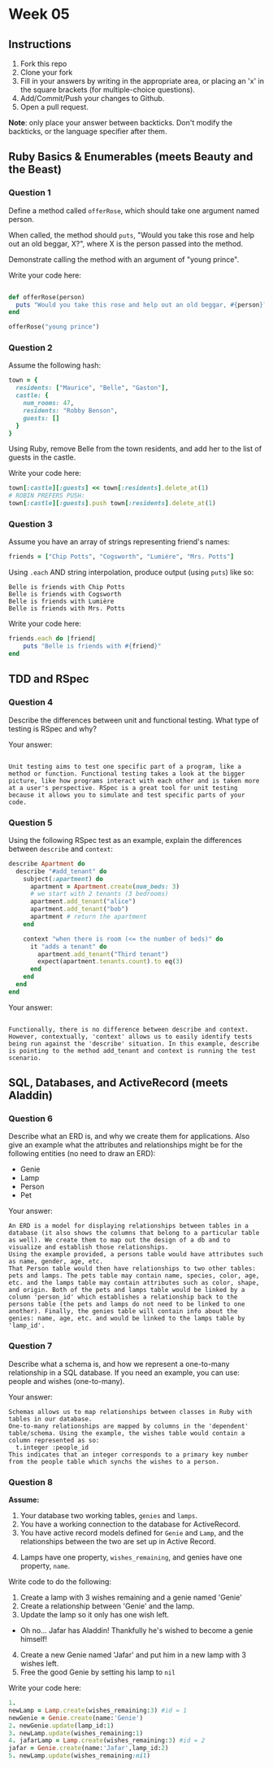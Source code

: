 # Week 05

## Instructions

1. Fork this repo
2. Clone your fork
3. Fill in your answers by writing in the appropriate area, or placing an 'x' in
the square brackets (for multiple-choice questions).
4. Add/Commit/Push your changes to Github.
5. Open a pull request.

**Note**: only place your answer between backticks. Don't modify the backticks,
or the language specifier after them.

## Ruby Basics & Enumerables (meets Beauty and the Beast)

### Question 1

Define a method called `offerRose`, which should take one argument named person.

When called, the method should `puts`, "Would you take this rose and help out
an old beggar, X?", where X is the person passed into the method.

Demonstrate calling the method with an argument of "young prince".

Write your code here:
```ruby

def offerRose(person)
  puts "Would you take this rose and help out an old beggar, #{person}?"
end

offerRose("young prince")

```

### Question 2

Assume the following hash:

```ruby
town = {
  residents: ["Maurice", "Belle", "Gaston"],
  castle: {
    num_rooms: 47,
    residents: "Robby Benson",
    guests: []
  }
}
```

Using Ruby, remove Belle from the town residents, and
add her to the list of guests in the castle.

Write your code here:
```ruby
town[:castle][:guests] << town[:residents].delete_at(1)
# ROBIN PREFERS PUSH:
town[:castle][:guests].push town[:residents].delete_at(1)
```

### Question 3

Assume you have an array of strings representing friend's names:

```ruby
friends = ["Chip Potts", "Cogsworth", "Lumière", "Mrs. Potts"]
```

Using `.each` AND string interpolation, produce output (using `puts`) like so:

```
Belle is friends with Chip Potts
Belle is friends with Cogsworth
Belle is friends with Lumière
Belle is friends with Mrs. Potts
```

Write your code here:
```ruby
friends.each do |friend|
    puts "Belle is friends with #{friend}"
end
```

## TDD and RSpec

### Question 4

Describe the differences between unit and functional testing. What type of testing is RSpec and why?

Your answer:
```text

Unit testing aims to test one specific part of a program, like a method or function. Functional testing takes a look at the bigger picture, like how programs interact with each other and is taken more at a user's perspective. RSpec is a great tool for unit testing because it allows you to simulate and test specific parts of your code.
```

### Question 5

Using the following RSpec test as an example, explain the differences between `describe` and `context`:

```ruby
describe Apartment do
  describe "#add_tenant" do
    subject(:apartment) do
      apartment = Apartment.create(num_beds: 3)
      # we start with 2 tenants (3 bedrooms)
      apartment.add_tenant("alice")
      apartment.add_tenant("bob")
      apartment # return the apartment
    end

    context "when there is room (<= the number of beds)" do
      it "adds a tenant" do
        apartment.add_tenant("Third tenant")
        expect(apartment.tenants.count).to eq(3)
      end
    end
  end
end
```

Your answer:
```text

Functionally, there is no difference between describe and context. However, contextually, 'context' allows us to easily identify tests being run against the 'describe' situation. In this example, describe is pointing to the method add_tenant and context is running the test scenario.
```

## SQL, Databases, and ActiveRecord (meets Aladdin)

### Question 6

Describe what an ERD is, and why we create them for applications. Also give an
example what the attributes and relationships might be for the following
entities (no need to draw an ERD):
<!-- Maybe clarify whether they're meant to give relationships between all four entities or... -->
* Genie
* Lamp
* Person
* Pet

Your answer:
```
An ERD is a model for displaying relationships between tables in a database (it also shows the columns that belong to a particular table as well). We create them to map out the design of a db and to visualize and establish those relationships.
Using the example provided, a persons table would have attributes such as name, gender, age, etc.
That Person table would then have relationships to two other tables: pets and lamps. The pets table may contain name, species, color, age, etc. and the lamps table may contain attributes such as color, shape, and origin. Both of the pets and lamps table would be linked by a column 'person_id' which establishes a relationship back to the persons table (the pets and lamps do not need to be linked to one another). Finally, the genies table will contain info about the genies: name, age, etc. and would be linked to the lamps table by 'lamp_id'.

```

### Question 7

Describe what a schema is, and how we represent a one-to-many relationship in a
SQL database. If you need an example, you can use: people and wishes
(one-to-many).

Your answer:
```
Schemas allows us to map relationships between classes in Ruby with tables in our database.
One-to-many relationships are mapped by columns in the 'dependent' table/schema. Using the example, the wishes table would contain a column represented as so:
  t.integer :people_id
This indicates that an integer corresponds to a primary key number from the people table which synchs the wishes to a person.
```

### Question 8

**Assume:**
1. Your database two working tables, `genies` and `lamps`.
2. You have a working connection to the database for ActiveRecord.
3. You have active record models defined for `Genie` and `Lamp`, and the
relationships between the two are set up in Active Record.
<!-- Do we want to specifiy what kind of relationship they have, in case some students aren't familiar with the mythology...? -->
4. Lamps have one property, `wishes_remaining`, and genies have one property, `name`.

Write code to do the following:

1. Create a lamp with 3 wishes remaining and a genie named 'Genie'
2. Create a relationship between 'Genie' and the lamp.
3. Update the lamp so it only has one wish left.
  * Oh no... Jafar has Aladdin! Thankfully he's wished to become a genie himself!
4. Create a new Genie named 'Jafar' and put him in a new lamp with 3 wishes left.
5. Free the good Genie by setting his lamp to `nil`


Write your code here:
```ruby
1.
newLamp = Lamp.create(wishes_remaining:3) #id = 1
newGenie = Genie.create(name:'Genie')
2. newGenie.update(lamp_id:1)
3. newLamp.update(wishes_remaining:1)
4. jafarLamp = Lamp.create(wishes_remaining:3) #id = 2
jafar = Genie.create(name:'Jafar',lamp_id:2)
5. newLamp.update(wishes_remaining:nil)
```
